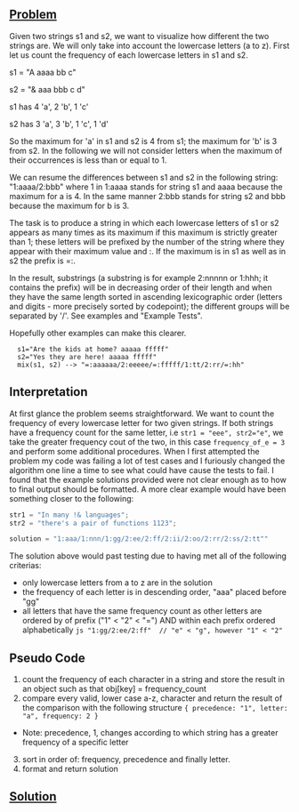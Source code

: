 ## [Problem](https://www.codewars.com/kata/5629db57620258aa9d000014) 

Given two strings s1 and s2, we want to visualize how different the two strings are. We will only take into account the lowercase letters (a to z). First let us count the frequency of each lowercase letters in s1 and s2.

s1 = "A aaaa bb c"

s2 = "& aaa bbb c d"

s1 has 4 'a', 2 'b', 1 'c'

s2 has 3 'a', 3 'b', 1 'c', 1 'd'

So the maximum for 'a' in s1 and s2 is 4 from s1; the maximum for 'b' is 3 from s2. In the following we will not consider letters when the maximum of their occurrences is less than or equal to 1.

We can resume the differences between s1 and s2 in the following string: "1:aaaa/2:bbb" where 1 in 1:aaaa stands for string s1 and aaaa because the maximum for a is 4. In the same manner 2:bbb stands for string s2 and bbb because the maximum for b is 3.

The task is to produce a string in which each lowercase letters of s1 or s2 appears as many times as its maximum if this maximum is strictly greater than 1; these letters will be prefixed by the number of the string where they appear with their maximum value and :. If the maximum is in s1 as well as in s2 the prefix is =:.

In the result, substrings (a substring is for example 2:nnnnn or 1:hhh; it contains the prefix) will be in decreasing order of their length and when they have the same length sorted in ascending lexicographic order (letters and digits - more precisely sorted by codepoint); the different groups will be separated by '/'. See examples and "Example Tests".

Hopefully other examples can make this clearer.

```
  s1="Are the kids at home? aaaaa fffff"
  s2="Yes they are here! aaaaa fffff"
  mix(s1, s2) --> "=:aaaaaa/2:eeeee/=:fffff/1:tt/2:rr/=:hh"

```

## Interpretation

At first glance the problem seems straightforward. We want to count the frequency of every lowercase letter for two given strings. If both strings have a frequency count for the same letter, i.e ``` str1 = "eee", str2="e" ```, we take the greater frequency cout of the two, in this case ```frequency_of_e = 3``` and perform some additional procedures. When I first attempted the problem my code was failing a lot of test cases and I furiously changed the algorithm one line a time to see what could have cause the tests to fail. I found that the example solutions provided were not clear enough as to how to final output should be formatted. A more clear example would have been something closer to the following:

```js
str1 = "In many !& languages";
str2 = "there's a pair of functions 1123";

solution = "1:aaa/1:nnn/1:gg/2:ee/2:ff/2:ii/2:oo/2:rr/2:ss/2:tt""
```

The solution above would past testing due to having met all of the following criterias:
* only lowercase letters from a to z are in the solution
* the frequency of each letter is in descending order, "aaa" placed before "gg"
* all letters that have the same frequency count as other letters are ordered by of prefix ("1" < "2" < "=") AND within each prefix ordered alphabetically
```js "1:gg/2:ee/2:ff"  // "e" < "g", however "1" < "2" ```

## Pseudo Code

1. count the frequency of each character in a string and store the result in an object such as that obj[key] = frequency_count
2. compare every valid, lower case a-z, character and return the result of the comparison with the following structure
``` { precedence: "1", letter: "a", frequency: 2 } ```
- Note: precedence, 1, changes according to which string has a greater frequency of a specific letter
3. sort in order of: frequency, precedence and finally letter.
4. format and return solution

## [Solution](https://github.com/tomzacchia/codewars/blob/main/code/4kyu-strings-mix.js)
